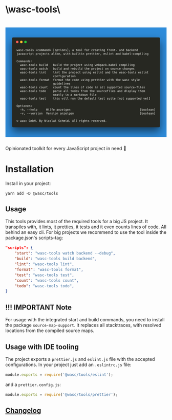 # \wasc-tools\

# [![wasc-tools](docs/carbon.png)](https://github.com/wasc-io/tools)

Opinionated toolkit for every JavaScript project in need 🚨

# Installation

Install in your project:

```
yarn add -D @wasc/tools
```

## Usage

This tools provides most of the required tools for a big JS project. It transpiles with, it lints, it pretties, it tests and it even counts lines of code. All behind an easy cli.
For big projects we recommend to use the tool inside the package.json's scripts-tag:

```json
"scripts": {
    "start": "wasc-tools watch backend --debug",
    "build": "wasc-tools build backend",
    "lint": "wasc-tools lint",
    "format": "wasc-tools format",
    "test": "wasc-tools test",
    "count": "wasc-tools count",
    "todo": "wasc-tools todo",
}
```

## **!!!** IMPORTANT Note

For usage with the integrated start and build commands, you need to install the package `source-map-support`. It replaces all stacktraces, with resolved locations from the compiled source maps.

## Usage with IDE tooling

The project exports a `prettier.js` and `eslint.js` file with the accepted configurations. In your project just add an `.eslintrc.js` file:

```javascript
module.exports = require('@wasc/tools/eslint');
```

and a `prettier.config.js`:

```javascript
module.exports = require('@wasc/tools/prettier');
```

## [Changelog](CHANGELOG.md)
